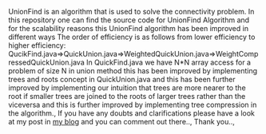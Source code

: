 UnionFind is an algorithm that is used to solve the connectivity problem.  In this repository one can find the source code for UnionFind Algorithm and for the scalability reasons this UnionFind algorithm has been improved in different ways
The order of efficiency is as follows from lower efficiency to higher efficiency: 
QucikFind.java=>QuickUnion.java=>WeightedQuickUnion.java=>WeightCompressedQuickUnion.java
In QuickFind.java we have N*N array access for a problem of size N in union method this has been improved by implementing trees and roots concept in QuickUnion.java and this has been further improved by implementing our intuition that trees are more nearer to the root if smaller trees are joined to the roots of larger trees rather than the viceversa and this is further improved by implementing tree compression in the algorithm.,
If you have any doubts and clarifications please have a look at my post in <a href="http://hemog007.wordpress.com/2014/07/21/union-find-algorithm-and-improving-its-efficiency/" target = "blank">my blog</a> and you can comment out there.., Thank you..,
